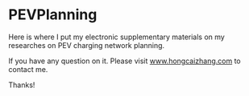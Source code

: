 # PEVPlanning

Here is where I put my electronic supplementary materials on my researches on PEV charging network planning.

If you have any question on it. Please visit www.hongcaizhang.com to contact me. 

Thanks!
